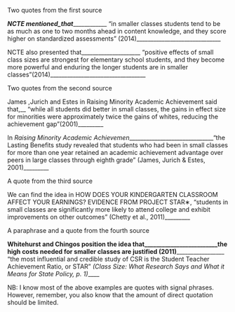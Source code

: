 Two quotes from the first source

 

 

___________NCTE mentioned_that_______________________ “in smaller classes students tend to be as much as one to two months ahead in content knowledge, and they score higher on standardized assessments” (2014)______________________________

 

NCTE also presented that_____________________ “positive effects of small class sizes are strongest for elementary school students, and they become more powerful and enduring the longer students are in smaller classes”(2014)__________________________________

 

 

Two quotes from the second source

 

 

James ,Jurich and Estes in Raising Minority Academic Achievement said that,__ “while all students did better in small classes, the gains in effect size for minorities were approximately twice the gains of whites, reducing the achievement gap”(2001)_________

 

In _Raising Minority Academic Achievemen_______________________________“the Lasting Benefits study revealed that students who had been in small classes for more than one year retained an academic achievement advantage over peers in large classes through eighth grade” (James, Jurich & Estes, 2001)_________

A quote from the third source

 

We can find the idea in HOW DOES YOUR KINDERGARTEN CLASSROOM AFFECT YOUR EARNINGS? EVIDENCE FROM PROJECT STAR∗,  “students in small classes are significantly more likely to attend college and exhibit improvements on other outcomes” (Chetty et al., 2011)_________

 

A paraphrase and a quote from the fourth source

 

________Whitehurst and Chingos position the idea that_________________________the high costs needed for smaller classes are justified (2011)_________________________ “the most influential and credible study of CSR is the Student Teacher Achievement Ratio, or STAR” _(Class Size: What Research Says and What it Means for State Policy, p. 1)_____

 

 

 

NB: I know most of the above examples are quotes with signal phrases. However, remember, you also know that the amount of direct quotation should be limited.  
